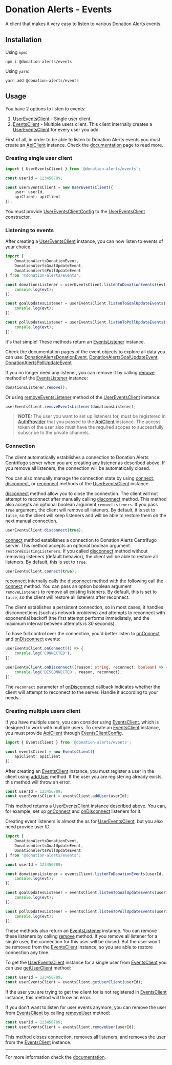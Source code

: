 # Donation Alerts - Events

A client that makes it very easy to listen to various Donation Alerts events.

## Installation

Using `npm`:

```
npm i @donation-alerts/events
```

Using `yarn`:

```
yarn add @donation-alerts/events
```

## Usage

You have 2 options to listen to events:

1. [UserEventsClient](https://stimulcross.github.io/donation-alerts/classes/events.UserEventsClient.html) - Single user client.
2. [EventsClient](https://stimulcross.github.io/donation-alerts/classes/events.EventsClient.html) - Multiple users client. This client internally creates a [UserEventsClient](https://stimulcross.github.io/donation-alerts/classes/events.UserEventsClient.html) for every user you add.

First of all, in order to be able to listen to Donation Alerts events you must create an [ApiClient](https://stimulcross.github.io/donation-alerts/classes/api.ApiClient.html) instance. Check the [documentation](https://stimulcross.github.io/donation-alerts/modules/api.html) page to read more.

### Creating single user client

```ts
import { UserEventsClient } from '@donation-alerts/events';

const userId = 123456789;

const userEventsClient = new UserEventsClient({
	user: userId,
	apiClient: apiClient
});
```

You must provide [UserEventsClientConfig](https://stimulcross.github.io/donation-alerts/interfaces/events.UserEventsClientConfig.html) to the [UserEventsClient](https://stimulcross.github.io/donation-alerts/classes/events.UserEventsClient.html) constructor.

### Listening to events

After creating a [UserEventsClient](https://stimulcross.github.io/donation-alerts/classes/events.UserEventsClient.html) instance, you can now listen to events of your choice:

```ts
import {
	DonationAlertsDonationEvent,
	DonationAlertsGoalUpdateEvent,
	DonationAlertsPollUpdateEvent
} from '@donation-alerts/events';

const donationsListener = userEventsClient.listenToDonationEvents((evt: DonationAlertsDonationEvent) => {
	console.log(evt);
});

const goalUpdatesListener = userEventsClient.listenToGoalUpdateEvents((evt: DonationAlertsGoalUpdateEvent) => {
	console.log(evt);
});

const pollUpdatesListener = userEventsClient.listenToPollUpdateEvents((evt: DonationAlertsPollUpdateEvent) => {
	console.log(evt);
});
```

It's that simple! These methods return an [EventsListener](https://stimulcross.github.io/donation-alerts/classes/events.EventsListener.html) instance.

Check the documentation pages of the event objects to explore all data you can use: [DonationAlertsDonationEvent](https://stimulcross.github.io/donation-alerts/classes/events.DonationAlertsDonationEvent.html), [DonationAlertsGoalUpdateEvent](https://stimulcross.github.io/donation-alerts/classes/events.DonationAlertsGoalUpdateEvent.html), [DonationAlertsPollUpdateEvent](https://stimulcross.github.io/donation-alerts/classes/events.DonationAlertsPollUpdateEvent.html)

If you no longer need any listener, you can remove it by calling [remove](https://stimulcross.github.io/donation-alerts/classes/events.EventsListener.html#remove) method of the [EventsListener](https://stimulcross.github.io/donation-alerts/classes/events.EventsListener.html) instance:

```ts
donationsListener.remove();
```

Or using [removeEventsListener](https://stimulcross.github.io/donation-alerts/classes/events.UserEventsClient.html#removeEventsListener) method of the [UserEventsClient](https://stimulcross.github.io/donation-alerts/classes/events.UserEventsClient.html) instance:

```ts
userEventsClient.removeEventsListener(donationsListener);
```

> **NOTE:** The user you want to set up listeners for, must be registered in [AuthProvider](https://stimulcross.github.io/donation-alerts/interfaces/auth.AuthProvider.html) that you passed to the [ApiClient](https://stimulcross.github.io/donation-alerts/classes/api.ApiClient.html) instance. The access token of the user also must have the required scopes to successfully subscribe to the private channels.

### Connection

The client automatically establishes a connection to Donation Alerts Centrifugo server when you are creating any listener as described above. If you remove all listeners, the connection will be automatically closed.

You can also manually manage the connection state by using [connect](https://stimulcross.github.io/donation-alerts/classes/events.UserEventsClient.html#connect), [disconnect](https://stimulcross.github.io/donation-alerts/classes/events.UserEventsClient.html#disconnect), or [reconnect](https://stimulcross.github.io/donation-alerts/classes/events.UserEventsClient.html#reconnect) methods of the [UserEventsClient](https://stimulcross.github.io/donation-alerts/classes/events.UserEventsClient.html) instance.

[disconnect](https://stimulcross.github.io/donation-alerts/classes/events.UserEventsClient.html#disconnect) method allow you to close the connection. The client will not attempt to reconnect after manually calling [disconnect](https://stimulcross.github.io/donation-alerts/classes/events.UserEventsClient.html#disconnect) method. This method also accepts an optional boolean argument `removeListeners`. If you pass `true` argument, the client will remove all listeners. By default, it is set to `false`, so the client will keep listeners and will be able to restore them on the next manual connection.

```ts
userEventsClient.disconnect(true);
```

[connect](https://stimulcross.github.io/donation-alerts/classes/events.UserEventsClient.html#connect) method establishes a connection to Donation Alerts Centrifugo server. This method accepts an optional boolean argument `restoreExistingListeners`. If you called [disconnect](https://stimulcross.github.io/donation-alerts/classes/events.UserEventsClient.html#disconnect) method without removing listeners (default behavior), the client will be able to restore all listeners. By default, this is set to `true`.

```ts
userEventsClient.connect(true);
```

[reconnect](https://stimulcross.github.io/donation-alerts/classes/events.UserEventsClient.html#reconnect) internally calls the [disconnect](https://stimulcross.github.io/donation-alerts/classes/events.UserEventsClient.html#disconnect) method with the following call the [connect](https://stimulcross.github.io/donation-alerts/classes/events.UserEventsClient.html#connect) method. You can pass an option boolean argument `removeListeners` to remove all existing listeners. By default, this is set to `false`, so the client will restore all listeners after reconnect.

The client establishes a persistent connection, so in most cases, it handles disconnections (such as network problems) and attempts to reconnect with exponential backoff (the first attempt performs immediately, and the maximum interval between attempts is 30 seconds).

To have full control over the connection, you'd better listen to [onConnect](https://stimulcross.github.io/donation-alerts/classes/events.UserEventsClient.html#onConnect) and [onDisconnect](https://stimulcross.github.io/donation-alerts/classes/events.UserEventsClient.html#onDisconnect) events:

```ts
userEventsClient.onConnect(() => {
	console.log('CONNECTED');
});

userEventsClient.onDisconnect((reason: string, reconnect: boolean) => {
	console.log('DISCONNECTED', reason, reconnect);
});
```

The `reconnect` parameter of [onDisconnect](https://stimulcross.github.io/donation-alerts/classes/events.UserEventsClient.html#onDisconnect) callback indicates whether the client will attempt to reconnect to the server. Handle it according to your needs.

### Creating multiple users client

If you have multiple users, you can consider using [EventsClient](https://stimulcross.github.io/donation-alerts/classes/events.EventsClient.html), which is designed to work with multiple users. To create an [EventsClient]() instance, you must provide [ApiClient](https://stimulcross.github.io/donation-alerts/classes/api.ApiClient.html) through [EventsClientConfig](https://stimulcross.github.io/donation-alerts/interfaces/events.EventsClientConfig.html).

```ts
import { EventsClient } from '@donation-alerts/events';

const eventsClient = new EventsClient({
	apiClient: apiClient
});
```

After creating an [EventsClient](https://stimulcross.github.io/donation-alerts/classes/events.EventsClient.html) instance, you must register a user in the client using [addUser](https://stimulcross.github.io/donation-alerts/classes/events.EventsClient.html#addUser) method. If the user you are registering already exists, this method will throw an error.

```ts
const userId = 123456789;
const userEventsClient = eventsClient.addUser(userId);
```

This method returns a [UserEventsClient](https://stimulcross.github.io/donation-alerts/classes/events.UserEventsClient.html) instance described above. You can, for example, set up [onConnect](https://stimulcross.github.io/donation-alerts/classes/events.UserEventsClient.html#onConnect) and [onDisconnect](https://stimulcross.github.io/donation-alerts/classes/events.UserEventsClient.html#onDisconnect) listeners for it.

Creating event listeners is almost the as for [UserEventsClient](https://stimulcross.github.io/donation-alerts/classes/events.UserEventsClient.html), but you also need provide user ID.

```ts
import {
	DonationAlertsDonationEvent,
	DonationAlertsGoalUpdateEvent,
	DonationAlertsPollUpdateEvent
} from '@donation-alerts/events';

const userId = 123456789;

const donationsListener = eventsClient.listenToDonationEvents(userId, (evt: DonationAlertsDonationEvent) => {
	console.log(evt);
});

const goalUpdatesListener = eventsClient.listenToGoalUpdateEvents(userId, (evt: DonationAlertsGoalUpdateEvent) => {
	console.log(evt);
});

const pollUpdatesListener = eventsClient.listenToPollUpdateEvents(userId, (evt: DonationAlertsPollUpdateEvent) => {
	console.log(evt);
});
```

These methods also return an [EventsListener](https://stimulcross.github.io/donation-alerts/classes/events.EventsListener.html) instance. You can remove these listeners by calling [remove](https://stimulcross.github.io/donation-alerts/classes/events.EventsListener.html#remove) method. If you remove all listener for a single user, the connection for this user will be closed. But the user won't be removed from the [EventsClient](https://stimulcross.github.io/donation-alerts/classes/events.EventsClient.html) instance, so you are able to restore connection any time.

To get the [UserEventsClient](https://stimulcross.github.io/donation-alerts/classes/events.UserEventsClient.html) instance for a single user from [EventsClient](https://stimulcross.github.io/donation-alerts/classes/events.EventsClient.html) you can use [getUserClient](https://stimulcross.github.io/donation-alerts/classes/events.EventsClient.html#getUserClient) method:

```ts
const userId = 123456789;
const userEventsClient = eventsClient.getUserClient(userId);
```

If the user you are trying to get the client for is not registered in [EventsClient](https://stimulcross.github.io/donation-alerts/classes/events.EventsClient.html) instance, this method will throw an error.

If you don't want to listen for user events anymore, you can remove the user from [EventsClient](https://stimulcross.github.io/donation-alerts/classes/events.EventsClient.html) by calling [removeUser](https://stimulcross.github.io/donation-alerts/classes/events.EventsClient.html#removeUser) method:

```ts
const userId = 123456789;
const userEventsClient = eventsClient.removeUser(userId);
```

This method closes connection, removes all listeners, and removes the user from the [EventsClient](https://stimulcross.github.io/donation-alerts/classes/events.EventsClient.html) instance.

---

For more information check the [documentation](https://stimulcross.github.io/donation-alerts/modules/events.html).
